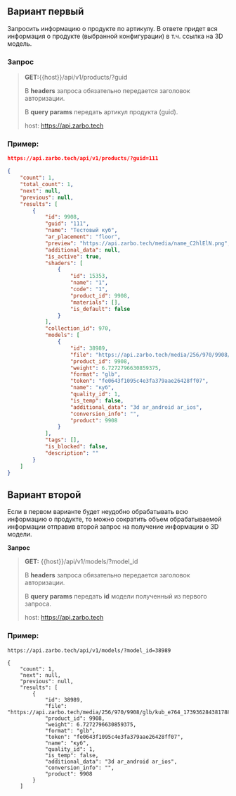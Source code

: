 ## Вариант первый

Запросить информацию о продукте по артикулу. В ответе придет вся информация о продукте (выбранной конфигурации) в т.ч. ссылка на 3D модель.

### Запрос

> **GET:**{{host}}/api/v1/products/?guid
>
> В **headers** запроса обязательно передается заголовок авторизации.
>
> В **query params** передать артикул продукта (guid).
>
> host: <https://api.zarbo.tech>

### Пример:

```json
https://api.zarbo.tech/api/v1/products/?guid=111

{
    "count": 1,
    "total_count": 1,
    "next": null,
    "previous": null,
    "results": [
        {
            "id": 9908,
            "guid": "111",
            "name": "Тестовый куб",
            "ar_placement": "floor",
            "preview": "https://api.zarbo.tech/media/name_C2hlElN.png",
            "additional_data": null,
            "is_active": true,
            "shaders": [
                {
                    "id": 15353,
                    "name": "1",
                    "code": "1",
                    "product_id": 9908,
                    "materials": [],
                    "is_default": false
                }
            ],
            "collection_id": 970,
            "models": [
                {
                    "id": 38989,
                    "file": "https://api.zarbo.tech/media/256/970/9908/glb/kub_e764_1739362843817887326.glb",
                    "product_id": 9908,
                    "weight": 6.7272796630859375,
                    "format": "glb",
                    "token": "fe0643f1095c4e3fa379aae26428ff07",
                    "name": "куб",
                    "quality_id": 1,
                    "is_temp": false,
                    "additional_data": "3d ar_android ar_ios",
                    "conversion_info": "",
                    "product": 9908
                }
            ],
            "tags": [],
            "is_blocked": false,
            "description": ""
        }
    ]
}
```

## Вариант второй

Если в первом варианте будет неудобно обрабатывать всю информацию о продукте, то можно сократить объем обрабатываемой информации отправив второй запрос на получение информации о 3D модели.

**Запрос**

> **GET:** {{host}}/api/v1/models/?model_id
>
> В **headers** запроса обязательно передается заголовок авторизации.
>
> В **query params** передать **id** модели полученный из первого запроса.
>
> host: <https://api.zarbo.tech>

### Пример:

```
https://api.zarbo.tech/api/v1/models/?model_id=38989

{
    "count": 1,
    "next": null,
    "previous": null,
    "results": [
        {
            "id": 38989,
            "file": "https://api.zarbo.tech/media/256/970/9908/glb/kub_e764_1739362843817887326.glb",
            "product_id": 9908,
            "weight": 6.7272796630859375,
            "format": "glb",
            "token": "fe0643f1095c4e3fa379aae26428ff07",
            "name": "куб",
            "quality_id": 1,
            "is_temp": false,
            "additional_data": "3d ar_android ar_ios",
            "conversion_info": "",
            "product": 9908
        }
    ]
```



